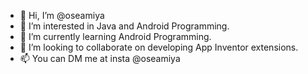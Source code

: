 - 👋 Hi, I’m @oseamiya
- 👀 I’m interested in Java and Android Programming.
- 🌱 I’m currently learning Android Programming.
- 💞️ I’m looking to collaborate on developing App Inventor extensions.
- 📫 You can DM me at insta @oseamiya

<!---
oseamiya/oseamiya is a ✨ special ✨ repository because its `README.md` (this file) appears on your GitHub profile.
You can click the Preview link to take a look at your changes.
--->
